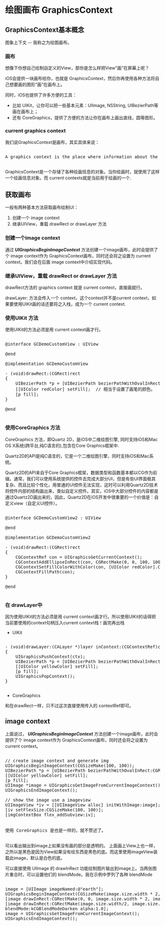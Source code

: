#  绘图画布 GraphicsContext



## GraphicsContext基本概念

图象上下文 -- 我称之为绘图画布。


### 画布

想像下你想自己绘制自定义的View，那你是怎么样把View“画”在屏幕上呢？

iOS会提供一块画布给你，也就是 GraphicsContext，然后你再使用各种方法将自己想要画的图形“画”在画布上。

同时，iOS也提供了许多方便的工具：
- 比如 UIKit，让你可以把一些基本元素：UIImage, NSString, UIBezierPath等画在画布上；
- 还有 CoreGraphics，提供了方便的方法让你在画布上画出直线，圆等图形。


### current graphics context

我们说GraphicsContext是画布，其实具体来说：

<pre>

A graphics context is the place where information about the drawing state is stored. This includes fill color, stroke color, line width, line pattern, winding rule, mask, current path, transparency layers, transform, text transform, etc.

</pre>

GraphicsContext是一个存储了各种绘画信息的对象。当你绘画时，就使用了这样一个绘画信息对象。而 current contexts就是当前用于绘画的一个.


## 获取画布

一般有两种基本方法获取画布绘制UI：

1. 创建一个 image context
2. 继承UIView，重载 drawRect or drawLayer 方法

### 创建一个image context

通过 ***UIGraphicsBeginImageContext*** 方法创建一个image画布，此时会提供了个 image context作为 GraphicsContext画布，同时还会将之设置为 current context。我们会在后面 image context中介绍实现代码。

### 继承UIView，重载 drawRect or drawLayer 方法

drawRect方法的 graphics context 就是 current context，直接画就行。

drawLayer: 方法会传入一个 context，这个context并不是current context，如果要使用UIKit画的话还要将之入栈，成为一个 current context.


### 使用UIKit 方法

使用UIKit的方法必须是用 current context画才行。

<pre>

@interface GCDemoCustomView : UIView

@end

@implementation GCDemoCustomView

- (void)drawRect:(CGRect)rect
{
    UIBezierPath *p = [UIBezierPath bezierPathWithOvalInRect:CGRectMake(0, 0, 100, 100)];
    [[UIColor redColor] setFill];  // 相当于设置了画笔的颜色。
    [p fill];
}

@end

</pre>


### 使用CoreGraphics 方法

CoreGraphics 方法，即Quartz 2D，是iOS中二维绘图引擎, 同时支持iOS和Mac OS X系统(跨平台,纯C语言的),包含在Core Graphics框架中.

Quartz2D的API是纯C语言的，它是一个二维绘图引擎，同时支持iOS和Mac系统。

Quartz2D的API来自于Core Graphics框架，数据类型和函数基本都以CG作为前缀。通常，我们可以使用系统提供的控件去完成大部分UI，但是有些UI界面极其复杂、而且比较个性化，用普通的UI控件无法实现，这时可以利用Quartz2D技术将控件内部的结构画出来，类似自定义控件。其实，iOS中大部分控件的内容都是通过Quartz2D画出来的，因此，Quartz2D在iOS开发中很重要的一个价值是：自定义view（自定义UI控件）。

<pre>

@interface GCDemoCustomView2 : UIView

@end

@implementation GCDemoCustomView2

- (void)drawRect:(CGRect)rect
{
    CGContextRef con = UIGraphicsGetCurrentContext();
    CGContextAddEllipseInRect(con, CGRectMake(0, 0, 100, 100));
    CGContextSetFillColorWithColor(con, [UIColor redColor].CGColor);
    CGContextFillPath(con);
}

@end

</pre>


### 在 drawLayer中

因为使用UIKit的方法必须是用 current context画才行。所以使用UIKit的话得把当前要使用的context句柄压入current context栈！画完再出栈

- UIKit

<pre>

- (void)drawLayer:(CALayer *)layer inContext:(CGContextRef)ctx
{
    UIGraphicsPushContext(ctx);
    UIBezierPath *p = [UIBezierPath bezierPathWithOvalInRect:CGRectMake(0, 0, 100, 100)];
    [[UIColor yellowColor] setFill];
    [p fill];
    UIGraphicsPopContext();
}

</pre>



- CoreGraphics

和在drawRect一样，只不过这次直接使用传入的 contextRef即可。




##  image context

上面说过， ***UIGraphicsBeginImageContext*** 方法创建一个image画布，此时会提供了个 image context作为 GraphicsContext画布，同时还会将之设置为 current context。

<pre>

// create image context and generate img
UIGraphicsBeginImageContext(CGSizeMake(100, 100));
UIBezierPath *p = [UIBezierPath bezierPathWithOvalInRect:CGRectMake(150, 0, 100, 100)];
[[UIColor yellowColor] setFill];
[p fill];
UIImage *image = UIGraphicsGetImageFromCurrentImageContext();
UIGraphicsEndImageContext();

// show the image use a imageview
UIImageView *iv = [[UIImageView alloc] initWithImage:image];
[iv setFlexSize:CGSizeMake(100, 100)];
[imgContextBox flex_addSubview:iv];


使用 CoreGraphics 是也是一样的，就不赘述了。

</pre>


可以看出输出到image上如果没有画的部分是透明的。 上面画上View上也一样，之所以是黑色是因为View如果没有绘东西是黑色的底。而这里使用imageView装载此image，默认是白色的底。


可以直接使用 UIImage 的 drawInRect 功能绘制图片输出到image上。当两张图片重合时，可以设置他们的 blendMode。我在示例中罗列了各种 blendMode

<pre>

image = [UIImage imageNamed:@"earth"];
UIGraphicsBeginImageContext(CGSizeMake(image.size.width * 2, image.size.height * 2));
[image drawInRect:CGRectMake(0, 0, image.size.width * 2, image.size.height * 2)];
[image drawInRect:CGRectMake(image.size.width/2, image.size.height/2, image.size.width, image.size.height)
blendMode:kCGBlendModeDarken alpha:1.0];
image = UIGraphicsGetImageFromCurrentImageContext();
UIGraphicsEndImageContext();

</pre>






















